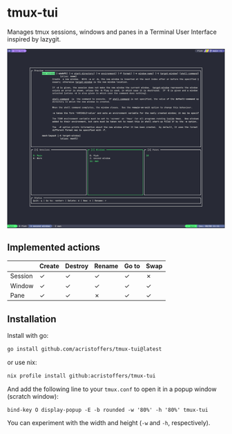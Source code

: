 # tmux-tui

Manages tmux sessions, windows and panes in a Terminal User Interface inspired by lazygit.

![screenshot](.screenshot/screenshot.png)

## Implemented actions

|         | Create | Destroy | Rename| Go to | Swap |
| :---    | :---   | :---    | :---  | :---  | :--- |
| Session | ✓      | ✓       | ✓     | ✓     | ✗    |
| Window  | ✓      | ✓       | ✓     | ✓     | ✓    |
| Pane    | ✓      | ✓       | ✗     | ✓     | ✓    |

## Installation

Install with go:

```bash
go install github.com/acristoffers/tmux-tui@latest
```

or use nix:

```bash
nix profile install github:acristoffers/tmux-tui
```

And add the following line to your `tmux.conf` to open it in a popup window (scratch window):

```tmux
bind-key O display-popup -E -b rounded -w '80%' -h '80%' tmux-tui
```

You can experiment with the width and height (`-w` and `-h`, respectively).
